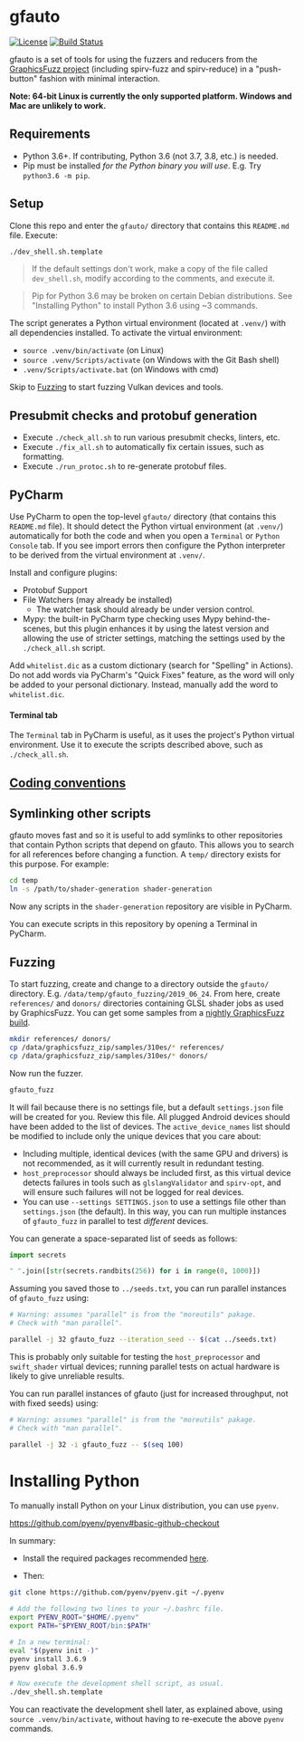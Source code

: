 # gfauto

[![License](https://img.shields.io/badge/License-Apache%202.0-blue.svg)](https://opensource.org/licenses/Apache-2.0)
[![Build Status](https://github.com/google/graphicsfuzz/workflows/.github/workflows/gfauto.yml/badge.svg)](https://github.com/google/graphicsfuzz/actions)


gfauto is a set of tools for using the fuzzers and reducers from the [GraphicsFuzz project](https://github.com/google/graphicsfuzz) (including spirv-fuzz and spirv-reduce) in a "push-button" fashion with minimal interaction.

**Note: 64-bit Linux is currently the only supported platform. Windows and Mac are unlikely to work.**

## Requirements

* Python 3.6+. If contributing, Python 3.6 (not 3.7, 3.8, etc.) is needed.
* Pip must be installed _for the Python binary you will use_. E.g. Try `python3.6 -m pip`.

## Setup

Clone this repo and enter the `gfauto/` directory that contains this `README.md` file. Execute:

```sh
./dev_shell.sh.template
```

> If the default settings don't work, make a copy of the file called `dev_shell.sh`, modify according to the comments, and execute it.

> Pip for Python 3.6 may be broken on certain Debian distributions.
> See "Installing Python" to install Python 3.6 using ~3 commands.

The script generates a Python virtual environment (located at `.venv/`) with all dependencies installed. To activate the virtual environment:

* `source .venv/bin/activate` (on Linux)
* `source .venv/Scripts/activate` (on Windows with the Git Bash shell)
* `.venv/Scripts/activate.bat` (on Windows with cmd)

Skip to [Fuzzing](#fuzzing) to start fuzzing Vulkan devices and tools.

## Presubmit checks and protobuf generation

* Execute `./check_all.sh` to run various presubmit checks, linters, etc.
* Execute `./fix_all.sh` to automatically fix certain issues, such as formatting.
* Execute `./run_protoc.sh` to re-generate protobuf files.

## PyCharm

Use PyCharm to open the top-level `gfauto/` directory (that contains this `README.md` file).
It should detect the Python virtual environment (at `.venv/`) automatically
for both the code
and when you open a `Terminal` or `Python Console` tab.
If you see import errors
then configure the Python interpreter to be
derived from the virtual environment at `.venv/`.

Install and configure plugins:

* Protobuf Support
* File Watchers (may already be installed)
  * The watcher task should already be under version control.
* Mypy: the built-in PyCharm type checking uses Mypy behind-the-scenes, but this plugin enhances it by using the latest version and allowing the use of stricter settings, matching the settings used by the `./check_all.sh` script.

Add `whitelist.dic` as a custom dictionary (search for "Spelling" in Actions). Do not add words via PyCharm's "Quick Fixes" feature, as the word will only be added to your personal dictionary. Instead, manually add the word to `whitelist.dic`.

#### Terminal tab

The `Terminal` tab in PyCharm is useful, as it uses the project's Python virtual environment. Use it to execute the scripts described above, such as `./check_all.sh`.

## [Coding conventions](docs/conventions.md)

## Symlinking other scripts

gfauto moves fast and so it is useful to add symlinks to other repositories that contain Python scripts that depend on gfauto. This allows you to search for all references before changing a function. A `temp/` directory exists for this purpose. For example:

```sh
cd temp
ln -s /path/to/shader-generation shader-generation
```

Now any scripts in the `shader-generation` repository are visible in PyCharm.

You can execute scripts in this repository by opening a Terminal in PyCharm.


## Fuzzing

To start fuzzing, create and change to a directory outside the `gfauto/` directory. E.g. `/data/temp/gfauto_fuzzing/2019_06_24`. From here, create `references/` and `donors/` directories containing GLSL shader jobs as used by GraphicsFuzz.
You can get some samples from a [nightly GraphicsFuzz build](https://github.com/google/gfbuild-graphicsfuzz/releases).

```sh
mkdir references/ donors/
cp /data/graphicsfuzz_zip/samples/310es/* references/
cp /data/graphicsfuzz_zip/samples/310es/* donors/
```

Now run the fuzzer.

```sh
gfauto_fuzz
```

It will fail because there is no settings file, but a default `settings.json` file will be created for you.
Review this file.
All plugged Android devices should have been added to the list of devices.
The `active_device_names` list should be modified to include only the unique devices that you care about:

* Including multiple, identical devices (with the same GPU and drivers) is not recommended, as it will currently result in redundant testing.
* `host_preprocessor` should always be included first, as this virtual device detects failures in tools such as `glslangValidator` and `spirv-opt`, and will ensure such failures will not be logged for real devices.
* You can use `--settings SETTINGS.json` to use a settings file other than `settings.json` (the default). In this way, you can run multiple instances of `gfauto_fuzz` in parallel to test *different* devices.

You can generate a space-separated list of seeds as follows:

```python
import secrets

" ".join([str(secrets.randbits(256)) for i in range(0, 1000)])
```

Assuming you saved those to `../seeds.txt`, you can run parallel instances of `gfauto_fuzz` using:

```sh
# Warning: assumes "parallel" is from the "moreutils" pakage.
# Check with "man parallel".

parallel -j 32 gfauto_fuzz --iteration_seed -- $(cat ../seeds.txt)
```

This is probably only suitable for testing the `host_preprocessor` and `swift_shader` virtual devices; running parallel tests on actual hardware is likely to give unreliable results.

You can run parallel instances of gfauto (just for increased throughput, not with fixed seeds) using:

```sh
# Warning: assumes "parallel" is from the "moreutils" pakage.
# Check with "man parallel".

parallel -j 32 -i gfauto_fuzz -- $(seq 100)
```

# Installing Python

To manually install Python on your Linux distribution, you can use `pyenv`.

https://github.com/pyenv/pyenv#basic-github-checkout

In summary:

* Install the required packages recommended [here](https://github.com/pyenv/pyenv/wiki/Common-build-problems).

* Then:

```sh
git clone https://github.com/pyenv/pyenv.git ~/.pyenv

# Add the following two lines to your ~/.bashrc file.
export PYENV_ROOT="$HOME/.pyenv"
export PATH="$PYENV_ROOT/bin:$PATH"

# In a new terminal:
eval "$(pyenv init -)"
pyenv install 3.6.9
pyenv global 3.6.9

# Now execute the development shell script, as usual.
./dev_shell.sh.template
```

You can reactivate the development shell later,
as explained above, using
`source .venv/bin/activate`,
without having to re-execute the above `pyenv` commands.
